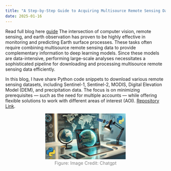 ```yaml
---
title: "A Step-by-Step Guide to Acquiring Multisource Remote Sensing Data Using Python"
date: 2025-01-16
---
```

Read full blog here [guide](https://medium.com/@saurabh21.kaushik/downloading-multisource-remote-sensing-data-using-python-94445b8e246a)
The intersection of computer vision, remote sensing, and earth observation has proven to be highly effective in monitoring and predicting Earth surface processes. These tasks often require combining multisource remote sensing data to provide complementary information to deep learning models. Since these models are data-intensive, performing large-scale analyses necessitates a sophisticated pipeline for downloading and processing multisource remote sensing data efficiently.

In this blog, I have share Python code snippets to download various remote sensing datasets, including Sentinel-1, Sentinel-2, MODIS, Digital Elevation Model (DEM), and precipitation data. The focus is on minimizing prerequisites — such as the need for multiple accounts — while offering flexible solutions to work with different areas of interest (AOI).
[Repository Link]([https://github.com/Sk-2103/Automated-mapping-of-debris-covered-glaciers-using-deep-learning-and-multisource-remote-sensing-data.git](https://github.com/Sk-2103/Downloading-Multisource-Remote-Sensing-Data-Using-Python.git)).


<figure style="text-align: center;">
    <img src="/images/blog2.png" alt="Glacier Mapping Using AI" style="width: 60%;">
    <figcaption style="font-size: 14px; color: gray;">
        Figure: Image Credit: Chatgpt
    </figcaption>
</figure>
